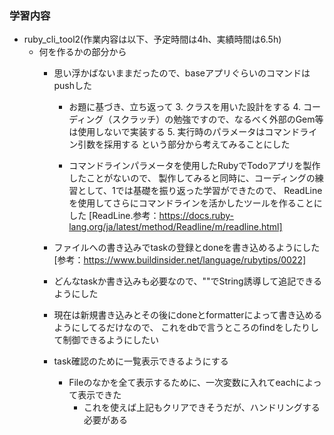 ### 学習内容
- ruby_cli_tool2(作業内容は以下、予定時間は4h、実績時間は6.5h)
  - 何を作るかの部分から
    - 思い浮かばないままだったので、baseアプリぐらいのコマンドはpushした
      - お題に基づき、立ち返って
        3. クラスを用いた設計をする
        4. コーディング（スクラッチ）の勉強ですので、なるべく外部のGem等は使用しないで実装する
        5. 実行時のパラメータはコマンドライン引数を採用する
        という部分から考えてみることにした
      
      - コマンドラインパラメータを使用したRubyでTodoアプリを製作したことがないので、
        製作してみると同時に、コーディングの練習として、1では基礎を振り返った学習ができたので、
        ReadLineを使用してさらにコマンドラインを活かしたツールを作ることにした
        [ReadLine.参考：https://docs.ruby-lang.org/ja/latest/method/Readline/m/readline.html]

    - ファイルへの書き込みでtaskの登録とdoneを書き込めるようにした
    [参考：https://www.buildinsider.net/language/rubytips/0022]
    - どんなtaskか書き込みも必要なので、""でString誘導して追記できるようにした

    - 現在は新規書き込みとその後にdoneとformatterによって書き込めるようにしてるだけなので、
        これをdbで言うところのfindをしたりして制御できるようにしたい

    - task確認のために一覧表示できるようにする
      - Fileのなかを全て表示するために、一次変数に入れてeachによって表示できた
        - これを使えば上記もクリアできそうだが、ハンドリングする必要がある
